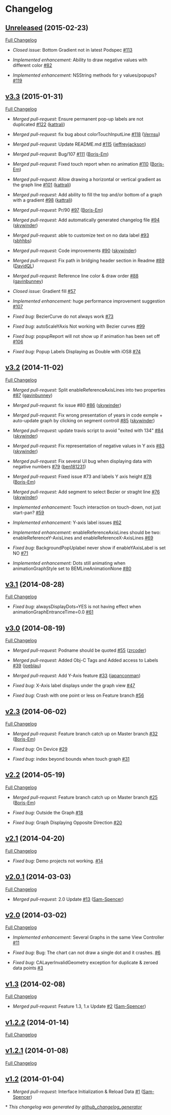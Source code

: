 # Changelog

## [Unreleased](https://github.com/Boris-Em/BEMSimpleLineGraph/tree/HEAD) (2015-02-23)
[Full Changelog](https://github.com/Boris-Em/BEMSimpleLineGraph/compare/v3.3...HEAD)

- *Closed issue:* Bottom Gradient not in latest Podspec [\#113](https://github.com/Boris-Em/BEMSimpleLineGraph/issues/113)

- *Implemented enhancement:* Ability to draw negative values with different color [\#82](https://github.com/Boris-Em/BEMSimpleLineGraph/issues/82)

- *Implemented enhancement:* NSString methods for y values/popups? [\#119](https://github.com/Boris-Em/BEMSimpleLineGraph/issues/119)

## [v3.3](https://github.com/Boris-Em/BEMSimpleLineGraph/tree/v3.3) (2015-01-31)
[Full Changelog](https://github.com/Boris-Em/BEMSimpleLineGraph/compare/v3.2...v3.3)

- *Merged pull-request:* Ensure permanent pop-up labels are not duplicated [\#122](https://github.com/Boris-Em/BEMSimpleLineGraph/pull/122) ([kattrali](https://github.com/kattrali))

- *Merged pull-request:* fix bug about colorTouchInputLine [\#118](https://github.com/Boris-Em/BEMSimpleLineGraph/pull/118) ([Vernsu](https://github.com/Vernsu))

- *Merged pull-request:* Update README.md [\#115](https://github.com/Boris-Em/BEMSimpleLineGraph/pull/115) ([jeffreyjackson](https://github.com/jeffreyjackson))

- *Merged pull-request:* Bug/107 [\#111](https://github.com/Boris-Em/BEMSimpleLineGraph/pull/111) ([Boris-Em](https://github.com/Boris-Em))

- *Merged pull-request:* Fixed touch report when no animation [\#110](https://github.com/Boris-Em/BEMSimpleLineGraph/pull/110) ([Boris-Em](https://github.com/Boris-Em))

- *Merged pull-request:* Allow drawing a horizontal or vertical gradient as the graph line [\#101](https://github.com/Boris-Em/BEMSimpleLineGraph/pull/101) ([kattrali](https://github.com/kattrali))

- *Merged pull-request:* Add ability to fill the top and/or bottom of a graph with a gradient [\#98](https://github.com/Boris-Em/BEMSimpleLineGraph/pull/98) ([kattrali](https://github.com/kattrali))

- *Merged pull-request:* Pr/90 [\#97](https://github.com/Boris-Em/BEMSimpleLineGraph/pull/97) ([Boris-Em](https://github.com/Boris-Em))

- *Merged pull-request:* Add automatically generated changelog file [\#94](https://github.com/Boris-Em/BEMSimpleLineGraph/pull/94) ([skywinder](https://github.com/skywinder))

- *Merged pull-request:* able to customize text on no data label [\#93](https://github.com/Boris-Em/BEMSimpleLineGraph/pull/93) ([sbhhbs](https://github.com/sbhhbs))

- *Merged pull-request:* Code improvements [\#90](https://github.com/Boris-Em/BEMSimpleLineGraph/pull/90) ([skywinder](https://github.com/skywinder))

- *Merged pull-request:* Fix path in bridging header section in Readme [\#89](https://github.com/Boris-Em/BEMSimpleLineGraph/pull/89) ([DavidQL](https://github.com/DavidQL))

- *Merged pull-request:* Reference line color & draw order [\#88](https://github.com/Boris-Em/BEMSimpleLineGraph/pull/88) ([gavinbunney](https://github.com/gavinbunney))

- *Closed issue:* Gradient fill [\#57](https://github.com/Boris-Em/BEMSimpleLineGraph/issues/57)

- *Implemented enhancement:* huge performance improvement suggestion [\#107](https://github.com/Boris-Em/BEMSimpleLineGraph/issues/107)

- *Fixed bug:* BezierCurve do not always work [\#73](https://github.com/Boris-Em/BEMSimpleLineGraph/issues/73)

- *Fixed bug:* autoScaleYAxis Not working with Bezier curves [\#99](https://github.com/Boris-Em/BEMSimpleLineGraph/issues/99)

- *Fixed bug:* popupReport will not show up if animation has been set off [\#106](https://github.com/Boris-Em/BEMSimpleLineGraph/issues/106)

- *Fixed bug:* Popup Labels Displaying as Double with iOS8 [\#74](https://github.com/Boris-Em/BEMSimpleLineGraph/issues/74)

## [v3.2](https://github.com/Boris-Em/BEMSimpleLineGraph/tree/v3.2) (2014-11-02)
[Full Changelog](https://github.com/Boris-Em/BEMSimpleLineGraph/compare/v3.1...v3.2)

- *Merged pull-request:* Split enableReferenceAxisLines into two properties [\#87](https://github.com/Boris-Em/BEMSimpleLineGraph/pull/87) ([gavinbunney](https://github.com/gavinbunney))

- *Merged pull-request:* fix issue #80 [\#86](https://github.com/Boris-Em/BEMSimpleLineGraph/pull/86) ([skywinder](https://github.com/skywinder))

- *Merged pull-request:* Fix wrong presentation of years in code exmple + auto-update graph by clicking on segment controll [\#85](https://github.com/Boris-Em/BEMSimpleLineGraph/pull/85) ([skywinder](https://github.com/skywinder))

- *Merged pull-request:* update travis script to avoid "exited with 134" [\#84](https://github.com/Boris-Em/BEMSimpleLineGraph/pull/84) ([skywinder](https://github.com/skywinder))

- *Merged pull-request:* Fix representation of negative values in Y axis [\#83](https://github.com/Boris-Em/BEMSimpleLineGraph/pull/83) ([skywinder](https://github.com/skywinder))

- *Merged pull-request:* Fix several UI bug when displaying data with negative numbers [\#79](https://github.com/Boris-Em/BEMSimpleLineGraph/pull/79) ([ben181231](https://github.com/ben181231))

- *Merged pull-request:* Fixed issue #73 and labels Y axis height [\#78](https://github.com/Boris-Em/BEMSimpleLineGraph/pull/78) ([Boris-Em](https://github.com/Boris-Em))

- *Merged pull-request:* Add segment to select Bezier or straght line [\#76](https://github.com/Boris-Em/BEMSimpleLineGraph/pull/76) ([skywinder](https://github.com/skywinder))

- *Implemented enhancement:* Touch interaction on touch-down, not just start-pan? [\#59](https://github.com/Boris-Em/BEMSimpleLineGraph/issues/59)

- *Implemented enhancement:* Y-axis label issues [\#62](https://github.com/Boris-Em/BEMSimpleLineGraph/issues/62)

- *Implemented enhancement:* enableReferenceAxisLines should be two: enableReferenceY-AxisLines and enableReferenceX-AxisLines [\#69](https://github.com/Boris-Em/BEMSimpleLineGraph/issues/69)

- *Fixed bug:* BackgroundPopUplabel never show if enableYAxisLabel is set NO [\#71](https://github.com/Boris-Em/BEMSimpleLineGraph/issues/71)

- *Implemented enhancement:* Dots still animating when animationGraphStyle set to BEMLineAnimationNone [\#80](https://github.com/Boris-Em/BEMSimpleLineGraph/issues/80)

## [v3.1](https://github.com/Boris-Em/BEMSimpleLineGraph/tree/v3.1) (2014-08-28)
[Full Changelog](https://github.com/Boris-Em/BEMSimpleLineGraph/compare/v3.0...v3.1)

- *Fixed bug:* alwaysDisplayDots=YES is not having effect when animationGraphEntranceTime=0.0 [\#61](https://github.com/Boris-Em/BEMSimpleLineGraph/issues/61)

## [v3.0](https://github.com/Boris-Em/BEMSimpleLineGraph/tree/v3.0) (2014-08-19)
[Full Changelog](https://github.com/Boris-Em/BEMSimpleLineGraph/compare/v2.3...v3.0)

- *Merged pull-request:* Podname should be quoted [\#55](https://github.com/Boris-Em/BEMSimpleLineGraph/pull/55) ([zrcoder](https://github.com/zrcoder))

- *Merged pull-request:* Added Obj-C Tags and Added access to Labels [\#39](https://github.com/Boris-Em/BEMSimpleLineGraph/pull/39) ([joeblau](https://github.com/joeblau))

- *Merged pull-request:* Add Y-Axis feature [\#33](https://github.com/Boris-Em/BEMSimpleLineGraph/pull/33) ([japanconman](https://github.com/japanconman))

- *Fixed bug:* X-Axis label displays under the graph view [\#47](https://github.com/Boris-Em/BEMSimpleLineGraph/issues/47)

- *Fixed bug:* Crash with one point or less on Feature branch [\#56](https://github.com/Boris-Em/BEMSimpleLineGraph/issues/56)

## [v2.3](https://github.com/Boris-Em/BEMSimpleLineGraph/tree/v2.3) (2014-06-02)
[Full Changelog](https://github.com/Boris-Em/BEMSimpleLineGraph/compare/v2.2...v2.3)

- *Merged pull-request:* Feature branch catch up on Master branch [\#32](https://github.com/Boris-Em/BEMSimpleLineGraph/pull/32) ([Boris-Em](https://github.com/Boris-Em))

- *Fixed bug:* On Device [\#29](https://github.com/Boris-Em/BEMSimpleLineGraph/issues/29)

- *Fixed bug:* index beyond bounds when touch graph [\#31](https://github.com/Boris-Em/BEMSimpleLineGraph/issues/31)

## [v2.2](https://github.com/Boris-Em/BEMSimpleLineGraph/tree/v2.2) (2014-05-19)
[Full Changelog](https://github.com/Boris-Em/BEMSimpleLineGraph/compare/v2.1...v2.2)

- *Merged pull-request:* Feature branch catch up on Master branch [\#25](https://github.com/Boris-Em/BEMSimpleLineGraph/pull/25) ([Boris-Em](https://github.com/Boris-Em))

- *Fixed bug:* Outside the Graph [\#18](https://github.com/Boris-Em/BEMSimpleLineGraph/issues/18)

- *Fixed bug:* Graph Displaying Opposite Direction [\#20](https://github.com/Boris-Em/BEMSimpleLineGraph/issues/20)

## [v2.1](https://github.com/Boris-Em/BEMSimpleLineGraph/tree/v2.1) (2014-04-20)
[Full Changelog](https://github.com/Boris-Em/BEMSimpleLineGraph/compare/v2.0.1...v2.1)

- *Fixed bug:* Demo projects not working. [\#14](https://github.com/Boris-Em/BEMSimpleLineGraph/issues/14)

## [v2.0.1](https://github.com/Boris-Em/BEMSimpleLineGraph/tree/v2.0.1) (2014-03-03)
[Full Changelog](https://github.com/Boris-Em/BEMSimpleLineGraph/compare/v2.0...v2.0.1)

- *Merged pull-request:* 2.0 Update [\#13](https://github.com/Boris-Em/BEMSimpleLineGraph/pull/13) ([Sam-Spencer](https://github.com/Sam-Spencer))

## [v2.0](https://github.com/Boris-Em/BEMSimpleLineGraph/tree/v2.0) (2014-03-02)
[Full Changelog](https://github.com/Boris-Em/BEMSimpleLineGraph/compare/v1.3...v2.0)

- *Implemented enhancement:* Several Graphs in the same View Controller [\#11](https://github.com/Boris-Em/BEMSimpleLineGraph/issues/11)

- *Fixed bug:* Bug: The chart can not draw a single dot and it crashes. [\#6](https://github.com/Boris-Em/BEMSimpleLineGraph/issues/6)

- *Fixed bug:* CALayerInvalidGeometry exception for duplicate & zeroed data points [\#3](https://github.com/Boris-Em/BEMSimpleLineGraph/issues/3)

## [v1.3](https://github.com/Boris-Em/BEMSimpleLineGraph/tree/v1.3) (2014-02-08)
[Full Changelog](https://github.com/Boris-Em/BEMSimpleLineGraph/compare/v1.2.2...v1.3)

- *Merged pull-request:* Feature 1.3, 1.x Update [\#2](https://github.com/Boris-Em/BEMSimpleLineGraph/pull/2) ([Sam-Spencer](https://github.com/Sam-Spencer))

## [v1.2.2](https://github.com/Boris-Em/BEMSimpleLineGraph/tree/v1.2.2) (2014-01-14)
[Full Changelog](https://github.com/Boris-Em/BEMSimpleLineGraph/compare/v1.2.1...v1.2.2)

## [v1.2.1](https://github.com/Boris-Em/BEMSimpleLineGraph/tree/v1.2.1) (2014-01-08)
[Full Changelog](https://github.com/Boris-Em/BEMSimpleLineGraph/compare/v1.2...v1.2.1)

## [v1.2](https://github.com/Boris-Em/BEMSimpleLineGraph/tree/v1.2) (2014-01-04)

- *Merged pull-request:* Interface Initialization & Reload Data [\#1](https://github.com/Boris-Em/BEMSimpleLineGraph/pull/1) ([Sam-Spencer](https://github.com/Sam-Spencer))



\* *This changelog was generated by [github_changelog_generator](https://github.com/skywinder/Github-Changelog-Generator)*